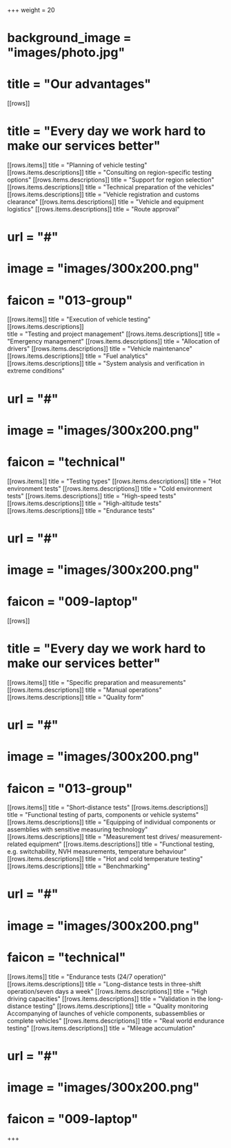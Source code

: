 +++
weight = 20
# background_image = "images/photo.jpg"
# title = "Our advantages"

[[rows]]
# title = "Every day we work hard to make our services better"

[[rows.items]]
title = "Planning of vehicle testing"
[[rows.items.descriptions]] 
title = "Consulting on region-specific testing options"
[[rows.items.descriptions]] 
title = "Support for region selection"
[[rows.items.descriptions]] 
title = "Technical preparation of the vehicles"
[[rows.items.descriptions]] 
title = "Vehicle registration and customs clearance"
[[rows.items.descriptions]] 
title = "Vehicle and equipment logistics"
[[rows.items.descriptions]] 
title = "Route approval"
# url = "#"
# image = "images/300x200.png"
# faicon = "013-group"
[[rows.items]]
title = "Execution of vehicle testing"
[[rows.items.descriptions]]  
title = "Testing and project management"
[[rows.items.descriptions]] 
title = "Emergency management"
[[rows.items.descriptions]] 
title = "Allocation of drivers"
[[rows.items.descriptions]] 
title = "Vehicle maintenance"
[[rows.items.descriptions]] 
title = "Fuel analytics"
[[rows.items.descriptions]] 
title = "System analysis and verification in extreme conditions"
# url = "#"
# image = "images/300x200.png"
# faicon = "technical"
[[rows.items]]
title = "Testing types"
[[rows.items.descriptions]] 
title = "Hot environment tests"
[[rows.items.descriptions]] 
title = "Cold environment tests"
[[rows.items.descriptions]] 
title = "High-speed tests"
[[rows.items.descriptions]] 
title = "High-altitude tests"
[[rows.items.descriptions]] 
title = "Endurance tests"
# url = "#"
# image = "images/300x200.png"
# faicon = "009-laptop"

[[rows]]
# title = "Every day we work hard to make our services better"

[[rows.items]]
title = "Specific preparation and measurements"
[[rows.items.descriptions]] 
title = "Manual operations"
[[rows.items.descriptions]] 
title = "Quality form"
# url = "#"
# image = "images/300x200.png"
# faicon = "013-group"
[[rows.items]]
title = "Short-distance tests"
[[rows.items.descriptions]]  
title = "Functional testing of parts, components or vehicle systems"
[[rows.items.descriptions]] 
title = "Equipping of individual components or assemblies with sensitive measuring technology"
[[rows.items.descriptions]] 
title = "Measurement test drives/ measurement-related equipment"
[[rows.items.descriptions]] 
title = "Functional testing, e.g. switchability, NVH measurements, temperature behaviour"
[[rows.items.descriptions]] 
title = "Hot and cold temperature testing"
[[rows.items.descriptions]] 
title = "Benchmarking"
# url = "#"
# image = "images/300x200.png"
# faicon = "technical"
[[rows.items]]
title = "Endurance tests (24/7 operation)"
[[rows.items.descriptions]] 
title = "Long-distance tests in three-shift operation/seven days a week"
[[rows.items.descriptions]] 
title = "High driving capacities"
[[rows.items.descriptions]] 
title = "Validation in the long-distance testing"
[[rows.items.descriptions]] 
title = "Quality monitoring Accompanying of launches of vehicle components, subassemblies or complete vehicles"
[[rows.items.descriptions]] 
title = "Real world endurance testing"
[[rows.items.descriptions]] 
title = "Mileage accumulation"
# url = "#"
# image = "images/300x200.png"
# faicon = "009-laptop"

+++
